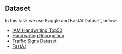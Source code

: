 ## Dataset

In this task we use Kaggle and FastAI Dataset, below:
- [IAM Handwriting Top50](https://www.kaggle.com/tejasreddy/iam-handwriting-top50)
- [Handwriting Recognition](https://www.kaggle.com/landlord/handwriting-recognition)
- [Traffic Signs Dataset](https://www.kaggle.com/valentynsichkar/traffic-signs-preprocessed) 
- [FastAI](https://course.fast.ai/datasets)
